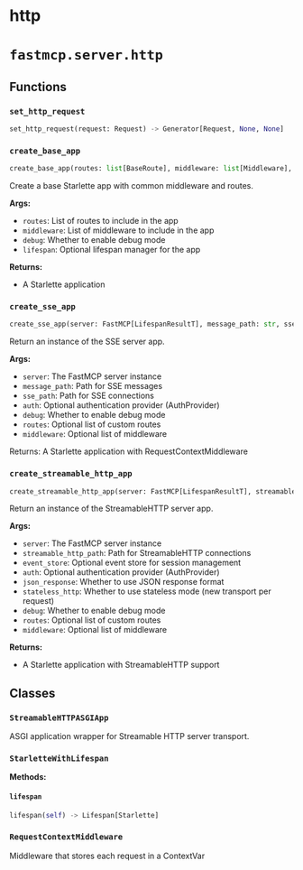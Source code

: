# http

# `fastmcp.server.http`

## Functions

### `set_http_request` <sup><a href="https://github.com/jlowin/fastmcp/blob/main/src/fastmcp/server/http.py#L74" target="_blank"><Icon icon="github" style="width: 14px; height: 14px;" /></a></sup>

```python
set_http_request(request: Request) -> Generator[Request, None, None]
```

### `create_base_app` <sup><a href="https://github.com/jlowin/fastmcp/blob/main/src/fastmcp/server/http.py#L98" target="_blank"><Icon icon="github" style="width: 14px; height: 14px;" /></a></sup>

```python
create_base_app(routes: list[BaseRoute], middleware: list[Middleware], debug: bool = False, lifespan: Callable | None = None) -> StarletteWithLifespan
```

Create a base Starlette app with common middleware and routes.

**Args:**

* `routes`: List of routes to include in the app
* `middleware`: List of middleware to include in the app
* `debug`: Whether to enable debug mode
* `lifespan`: Optional lifespan manager for the app

**Returns:**

* A Starlette application

### `create_sse_app` <sup><a href="https://github.com/jlowin/fastmcp/blob/main/src/fastmcp/server/http.py#L126" target="_blank"><Icon icon="github" style="width: 14px; height: 14px;" /></a></sup>

```python
create_sse_app(server: FastMCP[LifespanResultT], message_path: str, sse_path: str, auth: AuthProvider | None = None, debug: bool = False, routes: list[BaseRoute] | None = None, middleware: list[Middleware] | None = None) -> StarletteWithLifespan
```

Return an instance of the SSE server app.

**Args:**

* `server`: The FastMCP server instance
* `message_path`: Path for SSE messages
* `sse_path`: Path for SSE connections
* `auth`: Optional authentication provider (AuthProvider)
* `debug`: Whether to enable debug mode
* `routes`: Optional list of custom routes
* `middleware`: Optional list of middleware

Returns:
A Starlette application with RequestContextMiddleware

### `create_streamable_http_app` <sup><a href="https://github.com/jlowin/fastmcp/blob/main/src/fastmcp/server/http.py#L231" target="_blank"><Icon icon="github" style="width: 14px; height: 14px;" /></a></sup>

```python
create_streamable_http_app(server: FastMCP[LifespanResultT], streamable_http_path: str, event_store: EventStore | None = None, auth: AuthProvider | None = None, json_response: bool = False, stateless_http: bool = False, debug: bool = False, routes: list[BaseRoute] | None = None, middleware: list[Middleware] | None = None) -> StarletteWithLifespan
```

Return an instance of the StreamableHTTP server app.

**Args:**

* `server`: The FastMCP server instance
* `streamable_http_path`: Path for StreamableHTTP connections
* `event_store`: Optional event store for session management
* `auth`: Optional authentication provider (AuthProvider)
* `json_response`: Whether to use JSON response format
* `stateless_http`: Whether to use stateless mode (new transport per request)
* `debug`: Whether to enable debug mode
* `routes`: Optional list of custom routes
* `middleware`: Optional list of middleware

**Returns:**

* A Starlette application with StreamableHTTP support

## Classes

### `StreamableHTTPASGIApp` <sup><a href="https://github.com/jlowin/fastmcp/blob/main/src/fastmcp/server/http.py#L29" target="_blank"><Icon icon="github" style="width: 14px; height: 14px;" /></a></sup>

ASGI application wrapper for Streamable HTTP server transport.

### `StarletteWithLifespan` <sup><a href="https://github.com/jlowin/fastmcp/blob/main/src/fastmcp/server/http.py#L67" target="_blank"><Icon icon="github" style="width: 14px; height: 14px;" /></a></sup>

**Methods:**

#### `lifespan` <sup><a href="https://github.com/jlowin/fastmcp/blob/main/src/fastmcp/server/http.py#L69" target="_blank"><Icon icon="github" style="width: 14px; height: 14px;" /></a></sup>

```python
lifespan(self) -> Lifespan[Starlette]
```

### `RequestContextMiddleware` <sup><a href="https://github.com/jlowin/fastmcp/blob/main/src/fastmcp/server/http.py#L82" target="_blank"><Icon icon="github" style="width: 14px; height: 14px;" /></a></sup>

Middleware that stores each request in a ContextVar
